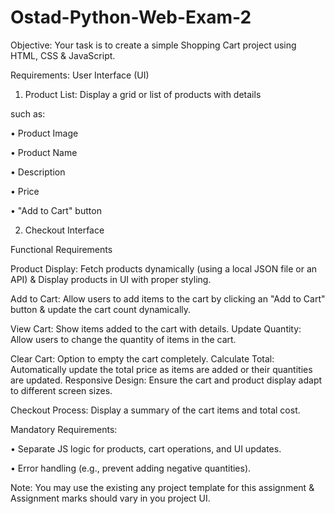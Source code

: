 # Ostad-Python-Web-Exam-2
Objective: Your task is to create a simple Shopping Cart project using HTML, CSS & JavaScript.

Requirements: User Interface (UI)

1. Product List: Display a grid or list of products with details

such as:

• Product Image

• Product Name

• Description

• Price

• "Add to Cart" button

2. Checkout Interface

Functional Requirements

Product Display: Fetch products dynamically (using a local JSON file or an API) & Display products in UI with proper styling.

Add to Cart: Allow users to add items to the cart by clicking an "Add to Cart" button & update the cart count dynamically.

View Cart: Show items added to the cart with details. Update Quantity: Allow users to change the quantity of items in the cart.

Clear Cart: Option to empty the cart completely. Calculate Total: Automatically update the total price as items are added or their quantities are updated. Responsive Design: Ensure the cart and product display adapt to different screen sizes.

Checkout Process: Display a summary of the cart items and total cost.

Mandatory Requirements:

• Separate JS logic for products, cart operations, and UI updates.

• Error handling (e.g., prevent adding negative quantities).

Note: You may use the existing any project template for this assignment & Assignment marks should vary in you project UI.
